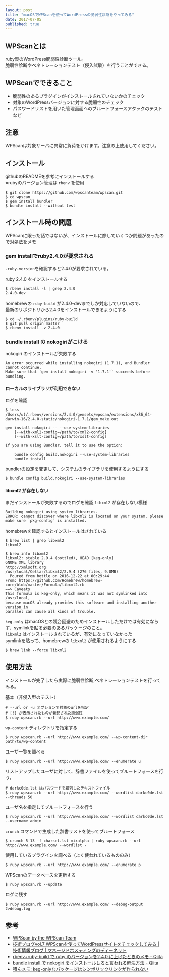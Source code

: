 ```yaml
---
layout: post
title: "macOSでWPScanを使ってWordPressの脆弱性診断をやってみる"
date: 2017-07-05
published: true
---
```


## WPScanとは
ruby製のWordPress脆弱性診断ツール。  
脆弱性診断やペネトレーションテスト（侵入試験）を行うことができる。


## WPScanでできること
- 脆弱性のあるプラグインがインストールされていないかのチェック
- 対象のWordPressバージョンに対する脆弱性のチェック
- パスワードリストを用いた管理画面へのブルートフォースアタックのテスト
など


## 注意
WPScanは対象サーバに異常に負荷をかけます。注意の上使用してください。  


## インストール
githubのREADMEを参考にインストールする  
※rubyのバージョン管理は `rbenv` を使用

	$ git clone https://github.com/wpscanteam/wpscan.git
	$ cd wpscan
	$ gem install bundler
	$ bundle install --without test


## インストール時の問題
WPScanに限った話ではないが、インストールに際していくつか問題があったので対処法をメモ

### gem installでruby2.4.0が要求される
`.ruby-version`を確認すると2.4.0が要求されている。  
  
ruby 2.4.0 をインストールする

	$ rbenv install -l | grep 2.4.0
	2.4.0-dev

homebrewの `ruby-build` が2.4.0-devまでしか対応していないので、  
最新のリポジトリから2.4.0をインストールできるようにする  

	$ cd ~/.rbenv/plugins/ruby-build
	$ git pull origin master
	$ rbenv install -v 2.4.0


### bundle install の nokogiriがこける

nokogiri のインストールが失敗する

	An error occurred while installing nokogiri (1.7.1), and Bundler cannot continue.
	Make sure that `gem install nokogiri -v '1.7.1'` succeeds before bundling.

#### ローカルのライブラリが利用できない
ログを確認

	$ less /Users/ut/.rbenv/versions/2.4.0/gemsets/wpscan/extensions/x86_64-darwin-16/2.4.0-static/nokogiri-1.7.1/gem_make.out

    gem install nokogiri -- --use-system-libraries
        [--with-xml2-config=/path/to/xml2-config]
        [--with-xslt-config=/path/to/xslt-config]

	If you are using Bundler, tell it to use the option:

	    bundle config build.nokogiri --use-system-libraries
	    bundle install


bundlerの設定を変更して、システムのライブラリを使用するようにする

	$ bundle config build.nokogiri --use-system-libraries


#### libxml2 が存在しない
まだインストールが失敗するのでログを確認 `libxml2` が存在しない模様

	Building nokogiri using system libraries.
	ERROR: cannot discover where libxml2 is located on your system. please make sure `pkg-config` is installed.


homebrewを確認するとインストールはされている

	$ brew list | grep libxml2
	libxml2

	$ brew info libxml2
	libxml2: stable 2.9.4 (bottled), HEAD [keg-only]
	GNOME XML library
	http://xmlsoft.org
	/usr/local/Cellar/libxml2/2.9.4 (276 files, 9.8MB)
	  Poured from bottle on 2016-12-22 at 00:29:44
	From: https://github.com/Homebrew/homebrew-core/blob/master/Formula/libxml2.rb
	==> Caveats
	This formula is keg-only, which means it was not symlinked into /usr/local,
	because macOS already provides this software and installing another version in
	parallel can cause all kinds of trouble.


`keg-only` はmacOSとの競合回避のためインストールしただけでは有効にならず、symlinkを貼る必要のあるパッケージのこと。  
`libxml2` はインストールされているが、有効になっていなかった  
symlinkを貼って、homebrewの `libxml2` が使用されるようにする

	$ brew link --force libxml2


## 使用方法
インストールが完了したら実際に脆弱性診断,ペネトレーションテストを行ってみる。  


基本（非侵入型のテスト）

	# --url or -u オプションで対象のurlを指定
	# [!] が表示されたものが発見された脆弱性
	$ ruby wpscan.rb --url http://www.example.com/


`wp-content` ディレクトリを指定する

	$ ruby wpscan.rb --url http://www.example.com/ --wp-content-dir path/to/wp-content


ユーザ一覧を調べる

	$ ruby wpscan.rb --url http://www.example.com/ --enumerate u


リストアップしたユーザに対して、辞書ファイルを使ってブルートフォースを行う。  

	# darkc0de.lst はパスワードを羅列したテキストファイル
	$ ruby wpscan.rb --url http://www.example.com/ --wordlist darkc0de.lst --threads 50


ユーザ名を指定してブルートフォースを行う

	$ ruby wpscan.rb --url http://www.example.com/ --wordlist darkc0de.lst --username admin


`crunch` コマンドで生成した辞書リストを使ってブルートフォース

	$ crunch 5 13 -f charset.lst mixalpha | ruby wpscan.rb --url http://www.example.com/ --wordlist -


使用しているプラグインを調べる（よく使われているもののみ）

	$ ruby wpscan.rb --url http://www.example.com/ --enumerate p


WPScanのデータベースを更新する

	$ ruby wpscan.rb --update


ログに残す

	$ ruby wpscan.rb --url http://www.example.com/ --debug-output 2>debug.log


## 参考	
- [WPScan by the WPScan Team](https://wpscan.org/)  
- [技術ブログvol.7 WPScanを使ってWordPressサイトをチェックしてみる | 技術情報ブログ | マネージドホスティングのディーネット](http://www.denet.ad.jp/technology/2013/11/vol7-wpscanwordpress.html)　　
- [rbenv+ruby-build で ruby のバージョンを2.4.0 に上げたときのメモ - Qiita](http://qiita.com/selmertsx/items/d4b281442a61da5f15b4)  
- [bundle install で nokogiri をインストールしろと言われる解決方法 - Qiita](http://qiita.com/pugiemonn/items/4b23a709ed194b02be6d)　　
- [積んメモ: keg-onlyなパッケージはシンボリックリンクが作られない](http://mosquito7.blogspot.jp/2013/07/keg-only.html)



